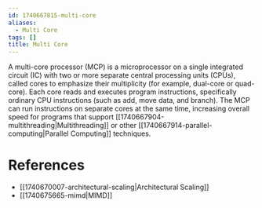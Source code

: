 ```yaml
---
id: 1740667815-multi-core
aliases:
  - Multi Core
tags: []
title: Multi Core
---
```

A multi-core processor (MCP) is a microprocessor on a single integrated circuit (IC) with two or more 
separate central processing units (CPUs), called cores to emphasize their multiplicity (for example, 
dual-core or quad-core). Each core reads and executes program instructions, 
specifically ordinary CPU instructions (such as add, move data, and branch).
The MCP can run instructions on separate cores at the same time, increasing 
overall speed for programs that support [[1740667904-multithreading|Multithreading]] or other [[1740667914-parallel-computing|Parallel Computing]] techniques.




# References
- [[1740670007-architectural-scaling|Architectural Scaling]]
- [[1740675665-mimd|MIMD]]
